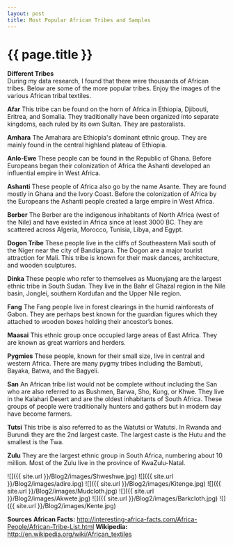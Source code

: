 ```yaml
---
layout: post
title: Most Popular African Tribes and Samples
---
```


{{ page.title }}
================

<p class="meta">

<b>Different Tribes</b><br />
During my data research, I found that there were thousands of African tribes. Below are some of the more popular tribes. Enjoy the images of the various African tribal textiles.

<b>Afar</b>
This tribe can be found on the horn of Africa in Ethiopia, Djibouti, Eritrea, and Somalia. They traditionally have been organized into separate kingdoms, each ruled by its own Sultan. They are pastoralists.

<b>Amhara</b>
The Amahara are Ethiopia's dominant ethnic group. They are mainly found in the central highland plateau of Ethiopia.

<b>Anlo-Ewe</b>
These people can be found in the Republic of Ghana. Before Europeans began their colonization of Africa the Ashanti developed an influential empire in West Africa.

<b>Ashanti</b>
These people of Africa also go by the name Asante. They are found mostly in Ghana and the Ivory Coast. Before the colonization of Africa by the Europeans the Ashanti people created a large empire in West Africa.

<b>Berber</b>
The Berber are the indigenous inhabitants of North Africa (west of the Nile) and have existed in Africa since at least 3000 BC. They are scattered across Algeria, Morocco, Tunisia, Libya, and Egypt.

<b>Dogon Tribe</b>
These people live in the cliffs of Southeastern Mali south of the Niger near the city of Bandiagara. The Dogon are a major tourist attraction for Mali. This tribe is known for their mask dances, architecture, and wooden sculptures.

<b>Dinka</b>
These people who refer to themselves as Muonyjang are the largest ethnic tribe in South Sudan. They live in the Bahr el Ghazal region in the Nile basin, Jonglei, southern Kordufan and the Upper Nile region.

<b>Fang</b>
The Fang people live in forest clearings in the humid rainforests of Gabon. They are perhaps best known for the guardian figures which they attached to wooden boxes holding their ancestor’s bones.

<b>Maasai</b>
This ethnic group once occupied large areas of East Africa. They are known as great warriors and herders.

<b>Pygmies</b>
These people, known for their small size, live in central and western Africa. There are many pygmy tribes including the Bambuti, Bayaka, Batwa, and the Bagyeli.

<b>San</b>
An African tribe list would not be complete without including the San who are also referred to as Bushmen, Barwa, Sho, Kung, or Khwe. They live in the Kalahari Desert and are the oldest inhabitants of South Africa. These groups of people were traditionally hunters and gathers but in modern day have become farmers.

<b>Tutsi</b>
This tribe is also referred to as the Watutsi or Watutsi. In Rwanda and Burundi they are the 2nd largest caste. The largest caste is the Hutu and the smallest is the Twa.

<b>Zulu</b>
They are the largest ethnic group in South Africa, numbering about 10 million. Most of the Zulu live in the province of KwaZulu-Natal.

![]({{ site.url }}/Blog2/images/Shweshwe.jpg)
![]({{ site.url }}/Blog2/images/adire.ipg)
![]({{ site.url }}/Blog2/images/Kitenge.jpg)
![]({{ site.url }}/Blog2/images/Mudcloth.jpg)
![]({{ site.url }}/Blog2/images/Akwete.jpg)
![]({{ site.url }}/Blog2/images/Barkcloth.jpg)
![]({{ site.url }}/Blog2/images/Kente.jpg)

<b>Sources</b>
<b>African Facts:</b> http://interesting-africa-facts.com/Africa-People/African-Tribe-List.html
<b>Wikipedia:</b> http://en.wikipedia.org/wiki/African_textiles





